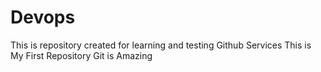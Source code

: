 # Devops
This is repository created for learning and testing Github Services
This is My First Repository
Git is Amazing
